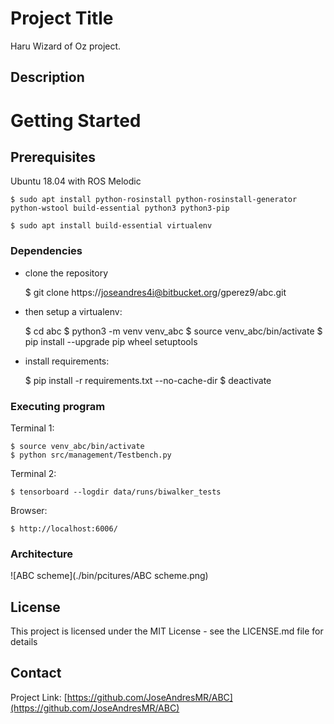 # Project Title

Haru Wizard of Oz project.

## Description


# Getting Started


## Prerequisites

Ubuntu 18.04 with ROS Melodic

    $ sudo apt install python-rosinstall python-rosinstall-generator python-wstool build-essential python3 python3-pip

    $ sudo apt install build-essential virtualenv

### Dependencies

- clone the repository

    $ git clone https://joseandres4i@bitbucket.org/gperez9/abc.git

- then setup a virtualenv:

    $ cd abc
    $ python3 -m venv venv_abc
    $ source venv_abc/bin/activate
    $ pip install --upgrade pip wheel setuptools

- install requirements:

    $ pip install -r requirements.txt --no-cache-dir
    $ deactivate

### Executing program

Terminal 1:

    $ source venv_abc/bin/activate
    $ python src/management/Testbench.py

Terminal 2:

    $ tensorboard --logdir data/runs/biwalker_tests

Browser:

    $ http://localhost:6006/

### Architecture

![ABC scheme](./bin/pcitures/ABC scheme.png)

## License

This project is licensed under the MIT License - see the LICENSE.md file for details

## Contact

Project Link: [https://github.com/JoseAndresMR/ABC](https://github.com/JoseAndresMR/ABC)